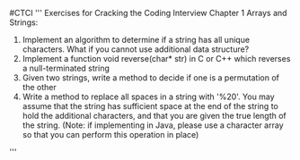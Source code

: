 #CTCI
'''
Exercises for Cracking the Coding Interview
Chapter 1 Arrays and Strings:
1) Implement an algorithm to determine if a string has all unique characters. What if you cannot use additional data structure?
2) Implement a function void reverse(char* str) in C or C++ which reverses a null-terminated string
3) Given two strings, write a method to decide if one is a permutation of the other
4) Write a method to replace all spaces in a string with '%20'. You may assume that the string has sufficient space at the end of the string to hold the additional characters, and that you are given the true length of the string. (Note: if implementing in Java, please use a character array so that you can perform this operation in place)
 


'''
